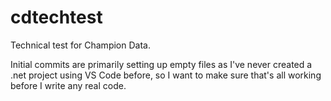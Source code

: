 # cdtechtest
Technical test for Champion Data.

Initial commits are primarily setting up empty files as I've never created a .net project using VS Code before, so I want to make sure that's all working before I write any real code.
